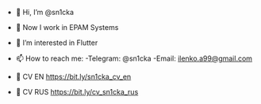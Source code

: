 - 👋 Hi, I’m @sn1cka
- 🏢 Now I work in EPAM Systems
- 👀 I’m interested in Flutter 
- 📫 How to reach me:
      -Telegram: @sn1cka
      -Email: ilenko.a99@gmail.com

- 📑 CV EN  https://bit.ly/sn1cka_cv_en
- 📑 CV RUS https://bit.ly/cv_sn1cka_rus


